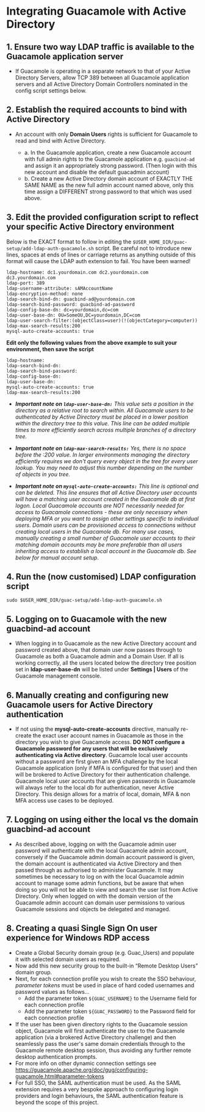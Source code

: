 # Integrating Guacamole with Active Directory

## **1. Ensure two way LDAP traffic is available to the Guacamole application server**

- If Guacamole is operating in a separate network to that of your Active Directory Servers, allow TCP 389 between all Guacamole application servers and all Active Directory Domain Controllers nominated in the config script settings below.

## **2. Establish the required accounts to bind with Active Directory**

- An account with only **Domain Users** rights is sufficient for Guacamole to read and bind with Active Directory. 

   - a. In the Guacamole application, create a new Guacamole account with full admin rights to the Guacamole application e.g. `guacbind-ad` and assign it an appropriately strong password. (Then login with this new account and disable the default guacadmin account)
   - b. Create a new Active Directory domain account of EXACTLY THE SAME NAME as the new full admin account named above, only this time assign a DIFFERENT strong password to that which was used above. 

## **3. Edit the provided configuration script to reflect your specific Active Directory environment**

  Below is the EXACT format to follow in editing the `$USER_HOME_DIR/guac-setup/add-ldap-auth-guacamole.sh` script. Be careful not to introduce new lines, spaces at ends of lines or carriage returns as anything outside of this format will cause the LDAP auth extension to fail. You have been warned! 

```
ldap-hostname: dc1.yourdomain.com dc2.yourdomain.com dc3.yourdomain.com
ldap-port: 389
ldap-username-attribute: sAMAccountName
ldap-encryption-method: none
ldap-search-bind-dn: guacbind-ad@yourdomain.com
ldap-search-bind-password: guacbind-ad-password
ldap-config-base-dn: dc=yourdomain,dc=com
ldap-user-base-dn: OU=SomeOU,DC=yourdomain,DC=com
ldap-user-search-filter:(objectClass=user)(!(objectCategory=computer))
ldap-max-search-results:200
mysql-auto-create-accounts: true
```

  **Edit only the following values from the above example to suit your environment, then save the script**
```
ldap-hostname:
ldap-search-bind-dn:
ldap-search-bind-password:
ldap-config-base-dn:
ldap-user-base-dn:
mysql-auto-create-accounts: true
ldap-max-search-results:200
```
  - **_Important note on `ldap-user-base-dn:`_** _This value sets a position in the directory as a relative root to search within. All Guacamole users to be authenticated by Active Directory must be placed in a lower position within the directory tree to this value. This line can be added multiple times to more efficiently search across multiple branches of a directory tree._

  - **_Important note on `ldap-max-search-results:`_** _Yes, there is no space before the :200 value. In larger environments managing the directory efficiently requires we don't query every object in the tree for every user lookup. You may need to adjust this number depending on the number of objects in you tree._ 

  - **_Important note on `mysql-auto-create-accounts:`_** _This line is optional and can be deleted. This line ensures that all Active Directory user accounts will have a matching user account created in the Guacamole db at first logon. Local Guacamole accounts are NOT necessarily needed for access to Guacamole connections - these are only necessary when deploying MFA or you want to assign other settings specific to individual users. Domain users can be provisioned access to connections without creating local users in the Guacamole db. For many use cases, manually creating a small number of Guacamole user accounts to their matching domain accounts may be more preferable than all users inheriting access to establish a local account in the Guacamole db. See below for manual account setup._

## **4. Run the (now customised) LDAP configuration script**

`sudo $USER_HOME_DIR/guac-setup/add-ldap-auth-guacamole.sh` 

## **5. Logging on to Guacamole with the new guacbind-ad account**

- When logging in to Guacamole as the new Active Directory account and password created above, that domain user now passes through to Guacamole as both a Guacamole admin and a Domain User. If all is working correctly, all the users located below the directory tree position set in **ldap-user-base-dn** will be listed under **Settings | Users** of the Guacamole management console.

## **6. Manually creating and configuring new Guacamole users for Active Directory authentication**

- If not using the **mysql-auto-create-accounts** directive, manually re-create the exact user account names in Guacamole as those in the directory you wish to give Guacamole access. **DO NOT configure a Guacamole password for any users that will be exclusively authenticating via Active directory**. Guacamole local user accounts without a password are first given an MFA challenge by the local Guacamole application (only if MFA is configured for that user) and then will be brokered to Active Directory for their authentication challenge. Guacamole local user accounts that are given passwords in Guacamole will always refer to the local db for authentication, never Active Directory. This design allows for a matrix of local, domain, MFA & non MFA access use cases to be deployed.

## **7. Logging on using either the local vs the domain guacbind-ad account**

- As described above, logging on with the Guacamole admin user password will authenticate with the local Guacamole admin account, conversely if the Guacamole admin domain account password is given, the domain account is authenticated via Active Directory and then passed through as authorised to administer Guacamole. It may sometimes be necessary to log on with the local Guacamole admin account to manage some admin functions, but be aware that when doing so you will not be able to view and search the user list from Active Directory. Only when logged on with the domain version of the Guacamole admin account can domain user permissions to various Guacamole sessions and objects be delegated and managed.

## **8. Creating a quasi Single Sign On user experience for Windows RDP access**

- Create a Global Security domain group (e.g. Guac_Users) and populate it with selected domain users as required. 
- Now add this new security group to the built-in “Remote Desktop Users” domain group.
- Next, for each connection profile you wish to create the SSO behaviour, _parameter_ _tokens_ must be used in place of hard coded usernames and password values as follows... 
  - Add the parameter token `${GUAC_USERNAME}` to the Username field for each connection profile
  - Add the parameter token `${GUAC_PASSWORD}` to the Password field for each connection profile
- If the user has been given directory rights to the Guacamole session object, Guacamole will first authenticate the user to the Guacamole application (via a brokered Active Directory challenge) and then seamlessly pass the user's same domain credentials through to the Guacamole remote desktop session, thus avoiding any further remote desktop authentication prompts.
- For more info on other dynamic connection settings see https://guacamole.apache.org/doc/gug/configuring-guacamole.html#parameter-tokens
- For full SSO, the SAML authentication must be used. As the SAML extension requires a very bespoke approach to configuring login providers and login behaviours, the SAML authentication feature is beyond the scope of this project. 